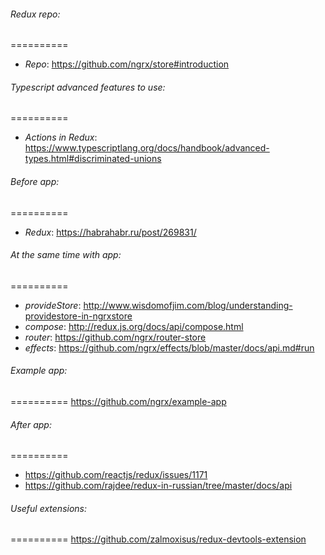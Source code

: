 ###### Redux repo: 
==========
* *Repo*: https://github.com/ngrx/store#introduction

###### Typescript advanced features to use:
==========
* *Actions in Redux*: https://www.typescriptlang.org/docs/handbook/advanced-types.html#discriminated-unions

###### Before app:
==========
* *Redux*: https://habrahabr.ru/post/269831/

###### At the same time with app:
==========
* *provideStore*: http://www.wisdomofjim.com/blog/understanding-providestore-in-ngrxstore
* *compose*: http://redux.js.org/docs/api/compose.html
* *router*: https://github.com/ngrx/router-store 
* *effects*: https://github.com/ngrx/effects/blob/master/docs/api.md#run

###### Example app: 
==========
https://github.com/ngrx/example-app

###### After app: 
==========
* https://github.com/reactjs/redux/issues/1171
* https://github.com/rajdee/redux-in-russian/tree/master/docs/api


###### Useful extensions:
==========
https://github.com/zalmoxisus/redux-devtools-extension


